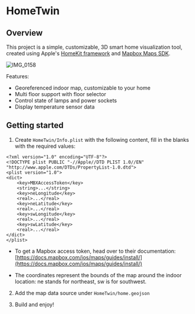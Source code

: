# HomeTwin

## Overview

This project is a simple, customizable, 3D smart home visualization tool, created using Apple's [HomeKit framework](https://developer.apple.com/documentation/homekit/) and [Mapbox Maps SDK](https://docs.mapbox.com/ios/maps/guides/).

![IMG_0158](https://github.com/user-attachments/assets/baaa2229-5d83-46bd-b0de-e492560e6f91)

Features:
- Georeferenced indoor map, customizable to your home
- Multi floor support with floor selector
- Control state of lamps and power sockets
- Display temperature sensor data

## Getting started

1. Create `HomeTwin/Info.plist` with the following content, fill in the blanks with the required values:
```
<?xml version="1.0" encoding="UTF-8"?>
<!DOCTYPE plist PUBLIC "-//Apple//DTD PLIST 1.0//EN" "http://www.apple.com/DTDs/PropertyList-1.0.dtd">
<plist version="1.0">
<dict>
	<key>MBXAccessToken</key>
	<string>...</string>
	<key>neLongitude</key>
	<real>...</real>
	<key>neLatitude</key>
	<real>...</real>
	<key>swLongitude</key>
	<real>...</real>
	<key>swLatitude</key>
	<real>...</real>
</dict>
</plist>

```

- To get a Mapbox access token, head over to their documentation:
[https://docs.mapbox.com/ios/maps/guides/install/](https://docs.mapbox.com/ios/maps/guides/install/)

- The coordinates represent the bounds of the map around the indoor location: ne stands for northeast, sw is for southwest.

2. Add the map data source under `HomeTwin/home.geojson`

3. Build and enjoy!
